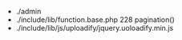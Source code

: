  - ./admin
 - ./include/lib/function.base.php 228 pagination()
 - ./include/lib/js/uploadify/jquery.uoloadify.min.js